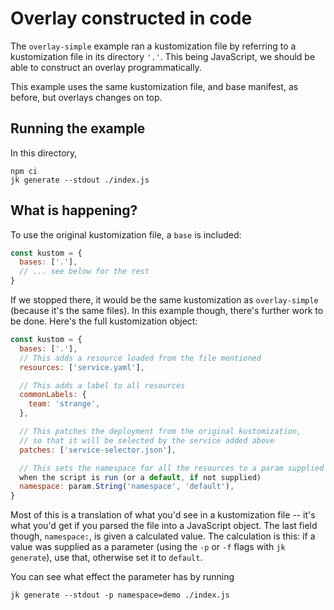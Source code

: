 # Overlay constructed in code

The `overlay-simple` example ran a kustomization file by referring to
a kustomization file in its directory `'.'`. This being JavaScript, we
should be able to construct an overlay programmatically.

This example uses the same kustomization file, and base manifest, as
before, but overlays changes on top.

## Running the example

In this directory,

```
npm ci
jk generate --stdout ./index.js
```

## What is happening?

To use the original kustomization file, a `base` is included:

```js
const kustom = {
  bases: ['.'],
  // ... see below for the rest
}
```

If we stopped there, it would be the same kustomization as
`overlay-simple` (because it's the same files). In this example
though, there's further work to be done. Here's the full kustomization
object:

```js
const kustom = {
  bases: ['.'],
  // This adds a resource loaded from the file mentioned
  resources: ['service.yaml'],

  // This adds a label to all resources
  commonLabels: {
    team: 'strange',
  },

  // This patches the deployment from the original kustomization,
  // so that it will be selected by the service added above
  patches: ['service-selector.json'],

  // This sets the namespace for all the resources to a param supplied
  when the script is run (or a default, if not supplied)
  namespace: param.String('namespace', 'default'),
}
```

Most of this is a translation of what you'd see in a kustomization
file -- it's what you'd get if you parsed the file into a JavaScript
object. The last field though, `namespace:`, is given a calculated
value. The calculation is this: if a value was supplied as a parameter
(using the `-p` or `-f` flags with `jk generate`), use that, otherwise
set it to `default`.

You can see what effect the parameter has by running

```console
jk generate --stdout -p namespace=demo ./index.js
```
